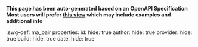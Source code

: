 
<style>
  .md-content__button {
    display: none;
  }
</style>


**This page has been auto-generated based on an OpenAPI Specification<br>**
**Most users will prefer [this view](/attributes/ma_pair/) which may include examples and additional info**


:swg-def: ma_pair
    properties:
      id:
        hide: true
      author:
        hide: true
      provider:
        hide: true
      build:
        hide: true
      date:
        hide: true
